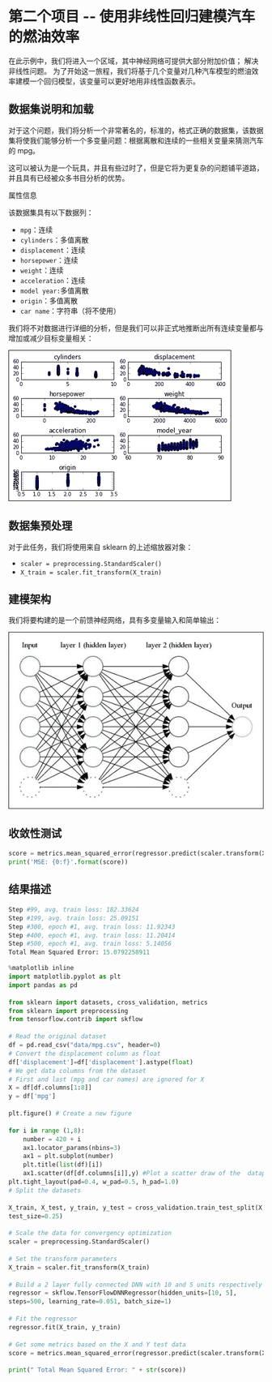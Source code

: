 # 第二个项目 -- 使用非线性回归建模汽车的燃油效率

在此示例中，我们将进入一个区域，其中神经网络可提供大部分附加价值； 解决非线性问题。 为了开始这一旅程，我们将基于几个变量对几种汽车模型的燃油效率建模一个回归模型，该变量可以更好地用非线性函数表示。

## 数据集说明和加载

对于这个问题，我们将分析一个非常著名的，标准的，格式正确的数据集，该数据集将使我们能够分析一个多变量问题：根据离散和连续的一些相关变量来猜测汽车的 mpg。

这可以被认为是一个玩具，并且有些过时了，但是它将为更复杂的问题铺平道路，并且具有已经被众多书目分析的优势。

属性信息

该数据集具有以下数据列：

*   `mpg`：连续
*   `cylinders`：多值离散
*   `displacement`：连续
*   `horsepower`：连续
*   `weight`：连续
*   `acceleration`：连续
*   `model year:`多值离散
*   `origin`：多值离散
*   `car name`：字符串（将不使用）

我们将不对数据进行详细的分析，但是我们可以非正式地推断出所有连续变量都与增加或减少目标变量相关：

![Dataset description and loading](img/00087.jpg)

## 数据集预处理

对于此任务，我们将使用来自 sklearn 的上述缩放器对象：

*   `scaler = preprocessing.StandardScaler()`
*   `X_train = scaler.fit_transform(X_train)`

## 建模架构

我们将要构建的是一个前馈神经网络，具有多变量输入和简单输出：

![Modeling architecture](img/00088.jpg)

## 收敛性测试

```py
score = metrics.mean_squared_error(regressor.predict(scaler.transform(X_test)), y_test)
print('MSE: {0:f}'.format(score))
```

## 结果描述

```py
Step #99, avg. train loss: 182.33624
Step #199, avg. train loss: 25.09151
Step #300, epoch #1, avg. train loss: 11.92343
Step #400, epoch #1, avg. train loss: 11.20414
Step #500, epoch #1, avg. train loss: 5.14056
Total Mean Squared Error: 15.0792258911
```

```py
%matplotlib inline  
import matplotlib.pyplot as plt 
import pandas as pd 

from sklearn import datasets, cross_validation, metrics 
from sklearn import preprocessing 
from tensorflow.contrib import skflow 

# Read the original dataset 
df = pd.read_csv("data/mpg.csv", header=0) 
# Convert the displacement column as float 
df['displacement']=df['displacement'].astype(float) 
# We get data columns from the dataset 
# First and last (mpg and car names) are ignored for X 
X = df[df.columns[1:8]] 
y = df['mpg'] 

plt.figure() # Create a new figure 

for i in range (1,8): 
    number = 420 + i 
    ax1.locator_params(nbins=3) 
    ax1 = plt.subplot(number) 
    plt.title(list(df)[i]) 
    ax1.scatter(df[df.columns[i]],y) #Plot a scatter draw of the  datapoints 
plt.tight_layout(pad=0.4, w_pad=0.5, h_pad=1.0) 
# Split the datasets 

X_train, X_test, y_train, y_test = cross_validation.train_test_split(X, y, 
test_size=0.25) 

# Scale the data for convergency optimization 
scaler = preprocessing.StandardScaler() 

# Set the transform parameters 
X_train = scaler.fit_transform(X_train) 

# Build a 2 layer fully connected DNN with 10 and 5 units respectively 
regressor = skflow.TensorFlowDNNRegressor(hidden_units=[10, 5], 
steps=500, learning_rate=0.051, batch_size=1) 

# Fit the regressor 
regressor.fit(X_train, y_train) 

# Get some metrics based on the X and Y test data 
score = metrics.mean_squared_error(regressor.predict(scaler.transform(X_test)), y_test) 

print(" Total Mean Squared Error: " + str(score)) 

```